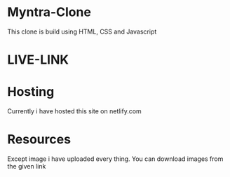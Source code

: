 # Myntra-Clone
This clone is build using HTML, CSS and Javascript 

# LIVE-LINK

# Hosting
Currently i have hosted this site on netlify.com 

# Resources
Except image i have uploaded every thing. You can download images from the given link 

